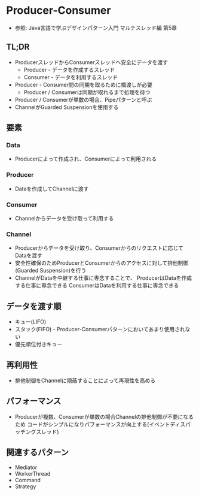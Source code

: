 # Producer-Consumer
- 参照: Java言語で学ぶデザインパターン入門 マルチスレッド編 第5章

## TL;DR
- ProducerスレッドからConsumerスレッドへ安全にデータを渡す
  - Producer - データを作成するスレッド
  - Consumer - データを利用するスレッド
- Producer - Consumer間の同期を取るために橋渡しが必要
  - Producer / Consumerは同期が取れるまで処理を待つ
- Producer / Consumerが単数の場合、Pipeパターンと呼ぶ
- ChannelがGuarded Suspensionを使用する

## 要素
### Data
- Producerによって作成され、Consumerによって利用される

### Producer
- Dataを作成してChannelに渡す

### Consumer
- Channelからデータを受け取って利用する

### Channel
- Producerからデータを受け取り、Consumerからのリクエストに応じてDataを渡す
- 安全性確保のためProducerとConsumerからのアクセスに対して排他制御(Guarded Suspension)を行う
- ChannelがDataを中継する仕事に専念することで、
  ProducerはDataを作成する仕事に専念できる
  ConsumerはDataを利用する仕事に専念できる

## データを渡す順
- キュー(LIFO)
- スタック(FIFO) - Producer-Consumerパターンにおいてあまり使用されない
- 優先順位付きキュー

## 再利用性
- 排他制御をChannelに隠蔽することによって再現性を高める

## パフォーマンス
- Producerが複数、Consumerが単数の場合Channelの排他制御が不要になるため
  コードがシンプルになりパフォーマンスが向上する(イベントディスパッチングスレッド)

## 関連するパターン
- Mediator
- WorkerThread
- Command
- Strategy
